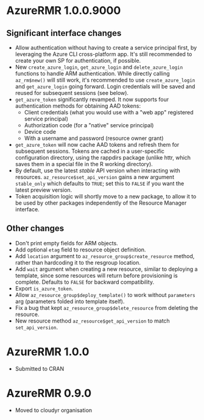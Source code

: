 # AzureRMR 1.0.0.9000

## Significant interface changes

* Allow authentication without having to create a service principal first, by leveraging the Azure CLI cross-platform app. It's still recommended to create your own SP for authentication, if possible.
* New `create_azure_login`, `get_azure_login` and `delete_azure_login` functions to handle ARM authentication. While directly calling `az_rm$new()` will still work, it's recommended to use `create_azure_login` and `get_azure_login` going forward. Login credentials will be saved and reused for subsequent sessions (see below).
* `get_azure_token` significantly revamped. It now supports four authentication methods for obtaining AAD tokens:
  - Client credentials (what you would use with a "web app" registered service principal)
  - Authorization code (for a "native" service principal)
  - Device code
  - With a username and password (resource owner grant)
* `get_azure_token` will now cache AAD tokens and refresh them for subsequent sessions. Tokens are cached in a user-specific configuration directory, using the rappdirs package (unlike httr, which saves them in a special file in the R working directory).
* By default, use the latest _stable_ API version when interacting with resources. `az_resource$set_api_version` gains a new argument `stable_only` which defaults to `TRUE`; set this to `FALSE` if you want the latest preview version.
* Token acquisition logic will shortly move to a new package, to allow it to be used by other packages independently of the Resource Manager interface.

## Other changes

* Don't print empty fields for ARM objects.
* Add optional `etag` field to resource object definition.
* Add `location` argument to `az_resource_group$create_resource` method, rather than hardcoding it to the resgroup location.
* Add `wait` argument when creating a new resource, similar to deploying a template, since some resources will return before provisioning is complete. Defaults to `FALSE` for backward compatibility.
* Export `is_azure_token`.
* Allow `az_resource_group$deploy_template()` to work without `parameters` arg (parameters folded into template itself).
* Fix a bug that kept `az_resource_group$delete_resource` from deleting the resource.
* New resource method `az_resource$get_api_version` to match `set_api_version`.

# AzureRMR 1.0.0

* Submitted to CRAN

# AzureRMR 0.9.0

* Moved to cloudyr organisation
